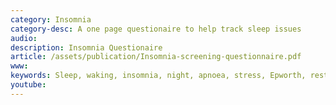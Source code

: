```yaml
---
category: Insomnia
category-desc: A one page questionaire to help track sleep issues
audio: 
description: Insomnia Questionaire
article: /assets/publication/Insomnia-screening-questionnaire.pdf
www: 
keywords: Sleep, waking, insomnia, night, apnoea, stress, Epworth, restriction, audio, questionnaire, sleep hygiene, sleep problem, sleep restriction
youtube:
--- 
```

